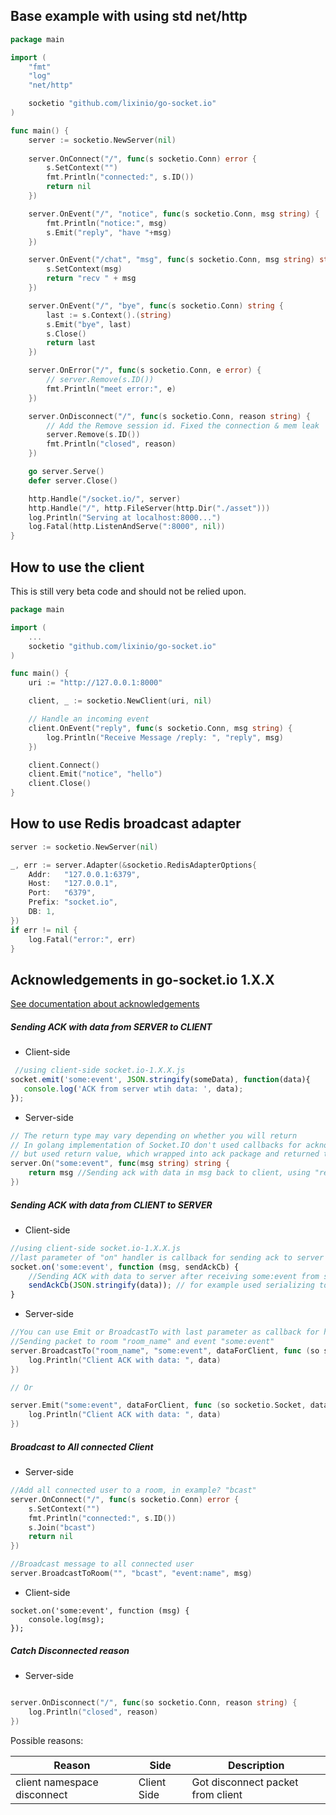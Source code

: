 ## Base example with using std net/http

```go
package main

import (
	"fmt"
	"log"
	"net/http"

	socketio "github.com/lixinio/go-socket.io"
)

func main() {
	server := socketio.NewServer(nil)
	
	server.OnConnect("/", func(s socketio.Conn) error {
		s.SetContext("")
		fmt.Println("connected:", s.ID())
		return nil
	})

	server.OnEvent("/", "notice", func(s socketio.Conn, msg string) {
		fmt.Println("notice:", msg)
		s.Emit("reply", "have "+msg)
	})

	server.OnEvent("/chat", "msg", func(s socketio.Conn, msg string) string {
		s.SetContext(msg)
		return "recv " + msg
	})

	server.OnEvent("/", "bye", func(s socketio.Conn) string {
		last := s.Context().(string)
		s.Emit("bye", last)
		s.Close()
		return last
	})

	server.OnError("/", func(s socketio.Conn, e error) {
		// server.Remove(s.ID())
		fmt.Println("meet error:", e)
	})

	server.OnDisconnect("/", func(s socketio.Conn, reason string) {
		// Add the Remove session id. Fixed the connection & mem leak
		server.Remove(s.ID())
		fmt.Println("closed", reason)
	})

	go server.Serve()
	defer server.Close()

	http.Handle("/socket.io/", server)
	http.Handle("/", http.FileServer(http.Dir("./asset")))
	log.Println("Serving at localhost:8000...")
	log.Fatal(http.ListenAndServe(":8000", nil))
}
```

## How to use the client

This is still very beta code and should not be relied upon.

```go
package main

import (
	...
	socketio "github.com/lixinio/go-socket.io"
)

func main() {
	uri := "http://127.0.0.1:8000"

	client, _ := socketio.NewClient(uri, nil)

	// Handle an incoming event
	client.OnEvent("reply", func(s socketio.Conn, msg string) {
		log.Println("Receive Message /reply: ", "reply", msg)
	})

	client.Connect()
	client.Emit("notice", "hello")
	client.Close()
}
```

## How to use Redis broadcast adapter
```go
server := socketio.NewServer(nil)

_, err := server.Adapter(&socketio.RedisAdapterOptions{
    Addr:   "127.0.0.1:6379",
    Host:   "127.0.0.1",
    Port:   "6379",
    Prefix: "socket.io", 
    DB: 1,
})
if err != nil {
    log.Fatal("error:", err)
}
```

## Acknowledgements in go-socket.io 1.X.X

[See documentation about acknowledgements](https://socket.io/docs/v4/emitting-events/#acknowledgements)

##### Sending ACK with data from SERVER to CLIENT

* Client-side

```javascript
 //using client-side socket.io-1.X.X.js
socket.emit('some:event', JSON.stringify(someData), function(data){
   console.log('ACK from server wtih data: ', data);
});
```

* Server-side

```go
// The return type may vary depending on whether you will return
// In golang implementation of Socket.IO don't used callbacks for acknowledgement,
// but used return value, which wrapped into ack package and returned to the client's callback in JavaScript
server.On("some:event", func(msg string) string {
	return msg //Sending ack with data in msg back to client, using "return statement"
})
```

##### Sending ACK with data from CLIENT to SERVER

* Client-side

```javascript
//using client-side socket.io-1.X.X.js
//last parameter of "on" handler is callback for sending ack to server with data or without data
socket.on('some:event', function (msg, sendAckCb) {
    //Sending ACK with data to server after receiving some:event from server
    sendAckCb(JSON.stringify(data)); // for example used serializing to JSON
}
```

* Server-side

```go
//You can use Emit or BroadcastTo with last parameter as callback for handling ack from client
//Sending packet to room "room_name" and event "some:event"
server.BroadcastTo("room_name", "some:event", dataForClient, func (so socketio.Socket, data string) {
	log.Println("Client ACK with data: ", data)
})

// Or

server.Emit("some:event", dataForClient, func (so socketio.Socket, data string) {
	log.Println("Client ACK with data: ", data)
})
```

##### Broadcast to All connected Client
* Server-side

```go
//Add all connected user to a room, in example? "bcast"
server.OnConnect("/", func(s socketio.Conn) error {
	s.SetContext("")
	fmt.Println("connected:", s.ID())
	s.Join("bcast")
	return nil
})

//Broadcast message to all connected user
server.BroadcastToRoom("", "bcast", "event:name", msg)
```
* Client-side
```
socket.on('some:event', function (msg) {
	console.log(msg);
});
```


##### Catch Disconnected reason

* Server-side

```go

server.OnDisconnect("/", func(so socketio.Conn, reason string) {
  	log.Println("closed", reason)
})
```

Possible reasons:


| Reason | Side | Description |
|------------|-------------|------------|
| client namespace disconnect | Client Side | Got disconnect packet from client |
